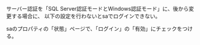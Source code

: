 サーバー認証を「SQL Server認証モードとWindows認証モード」に、後から変更する場合に、
以下の設定を行わないとsaでログインできない。

saのプロパティの「状態」ページで、「ログイン」の「有効」にチェックをつける。
